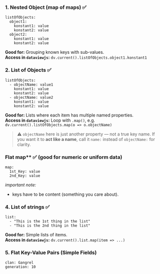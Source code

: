 ### 1. **Nested Object (map of maps)** ✅

```
listOfObjects:
  object1:
    konstant1: value
    konstant2: value
  object2:
    konstant1: value
    konstant2: value

```
**Good for:** Grouping known keys with sub-values.  
**Access in `dataviewjs`:** `dv.current().listOfObjects.object1.konstant1`



### 2. **List of Objects** ✅
```
listOfObjects:
  - objectName: value1
    konstant1: value
    konstant2: value
  - objectName: value2
    konstant1: value
    konstant2: value
```
**Good for:** Lists where each item has multiple named properties.  
**Access in `dataviewjs`:** Loop with `.map()`, e.g. `dv.current().listOfObjects.map(o => o.objectName)`

> ⚠️ `objectName` here is just another property — not a true key name. If you want it to **act like a name**, call it `name:` instead of `objectName:` for clarity.



### Flat map** ✅ (good for numeric or uniform data)

```
map:
  1st_Key: value
  2nd_Key: value
```
*important note:*
- keys have to be content (something you care about).



### 4. **List of strings** ✅

```
list:
  - "This is the 1st thing in the list"
  - "This is the 2nd thing in the list"
```
**Good for:** Simple lists of items.  
**Access in `dataviewjs`:** `dv.current().list.map(item => ...)`



### 5. **Flat Key-Value Pairs (Simple Fields)**
```
clan: Gangrel
generation: 10
```
